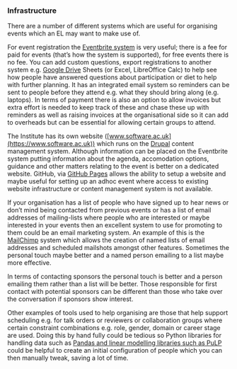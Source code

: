 ### Infrastructure
There are a number of different systems which are useful for organising events which an EL may want to make use of.

For event registration the [Eventbrite system](https://www.eventbrite.com/) is very useful; there is a fee for paid for events (that’s how the system is supported), for free events there is no fee. You can add custom questions, export registrations to another system e.g. [Google Drive](https://drive.google.com/drive/my-drive) Sheets (or Excel, LibreOffice Calc) to help see how people have answered questions about participation or diet to help with further planning. It has an integrated email system so reminders can be sent to people before they attend e.g. what they should bring along (e.g. laptops). In terms of payment there is also an option to allow invoices but extra effort is needed to keep track of these and chase these up with reminders as well as raising invoices at the organisational side so it can add to overheads but can be essential for allowing certain groups to attend.

The Institute has its own website ([www.software.ac.uk](https://www.software.ac.uk)) which runs on the [Drupal](https://www.drupal.org/) content management system. Although information can be placed on the Eventbrite system putting information about the agenda, accomodation options, guidance and other matters relating to the event is better on a dedicated website. GitHub, via [GitHub Pages](https://pages.github.com/) allows the ability to setup a website and maybe useful for setting up an adhoc event where access to existing website infrastructure or content management system is not available.

If your organisation has a list of people who have signed up to hear news or don’t mind being contacted from previous events or has a list of email addresses of mailing-lists  where people who are interested or maybe interested in your events then an excellent system to use for promoting to them could be an email marketing system. An example of this is the [MailChimp](https://mailchimp.com/) system which allows the creation of named lists of email addresses and scheduled mailshots amongst other features. Sometimes the personal touch maybe better and a named person emailing to a list maybe more effective. 

In terms of contacting sponsors the personal touch is better and a person emailing them rather than a list will be better. Those responsible for first contact with potential sponsors can be different than those who take over the conversation if sponsors show interest.

Other examples of tools used to help organising are those that help support scheduling e.g. for talk orders or reviewers or collaboration groups where certain constraint combinations e.g. role, gender, domain or career stage are used. Doing this by hand fully could be tedious so Python libraries for handling data such as [Pandas and linear modelling libraries such as PuLP](https://www.software.ac.uk/blog/2017-12-18-assigning-fellowship-programme-2018-applications-reviewers) could be helpful to create an initial configuration of people which you can then manually tweak, saving a lot of time.
